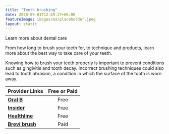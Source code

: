 ```yaml
---
title: "Teeth brushing"
date: 2020-09-01T12:49:27+06:00
featureImage: images/ma/placeholder.jpeg
layout: static
---
```


Learn more about dental care

From how long to brush your teeth for, to technique and products, learn more about the best way to take care of your teeth.

Knowing how to brush your teeth properly is important to prevent conditions such as gingivitis and tooth decay. Incorrect brushing techniques could also lead to tooth abrasion, a condition in which the surface of the tooth is worn away.

| Provider Links      | Free or Paid  |  
| :-----------          | :--------------:      |  
| [**Oral B**](https://www.oralb.co.uk/en-gb/oral-health/why-oral-b/electric-toothbrushes/how-to-brush-teeth-properly) | Free | 
| [**Insider**](https://www.insider.com/guides/health/best-toothpaste) | Free | 
| [**Healthline**](https://www.healthline.com/health/dental-and-oral-health/best-practices-for-healthy-teeth) | Free | 
| [**Brevi brush**](https://brevibrush.com/) | Paid | 
  

<br/><br/>






